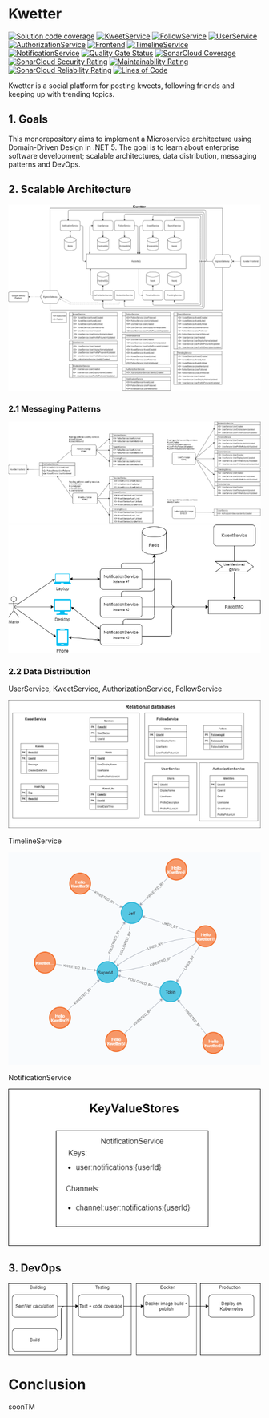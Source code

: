 # Kwetter
[![Solution code coverage](https://github.com/metalglove/Kwetter/actions/workflows/solution-code-coverage.yml/badge.svg)](https://github.com/metalglove/Kwetter/actions/workflows/solution-code-coverage.yml) [![KweetService](https://github.com/metalglove/Kwetter/actions/workflows/kweet-service.yml/badge.svg)](https://github.com/metalglove/Kwetter/actions/workflows/kweet-service.yml) [![FollowService](https://github.com/metalglove/Kwetter/actions/workflows/follow-service.yml/badge.svg)](https://github.com/metalglove/Kwetter/actions/workflows/follow-service.yml) [![UserService](https://github.com/metalglove/Kwetter/actions/workflows/user-service.yml/badge.svg)](https://github.com/metalglove/Kwetter/actions/workflows/user-service.yml) [![AuthorizationService](https://github.com/metalglove/Kwetter/actions/workflows/authorization-service.yml/badge.svg)](https://github.com/metalglove/Kwetter/actions/workflows/authorization-service.yml)
[![Frontend](https://github.com/metalglove/Kwetter/actions/workflows/frontend.yml/badge.svg)](https://github.com/metalglove/Kwetter/actions/workflows/frontend.yml) [![TimelineService](https://github.com/metalglove/Kwetter/actions/workflows/timeline-service.yml/badge.svg)](https://github.com/metalglove/Kwetter/actions/workflows/timeline-service.yml) [![NotificationService](https://github.com/metalglove/Kwetter/actions/workflows/notification-service.yml/badge.svg)](https://github.com/metalglove/Kwetter/actions/workflows/notification-service.yml) [![Quality Gate Status](https://sonarcloud.io/api/project_badges/measure?project=metalglove_Kwetter&metric=alert_status)](https://sonarcloud.io/dashboard?id=metalglove_Kwetter) [![SonarCloud Coverage](https://sonarcloud.io/api/project_badges/measure?project=metalglove_Kwetter&metric=coverage)](https://sonarcloud.io/component_measures?id=metalglove_Kwetter&metric=coverage&view=list) [![SonarCloud Security Rating](https://sonarcloud.io/api/project_badges/measure?project=metalglove_Kwetter&metric=security_rating)](https://sonarcloud.io/dashboard?id=metalglove_Kwetter) [![Maintainability Rating](https://sonarcloud.io/api/project_badges/measure?project=metalglove_Kwetter&metric=sqale_rating)](https://sonarcloud.io/dashboard?id=metalglove_Kwetter) [![SonarCloud Reliability Rating](https://sonarcloud.io/api/project_badges/measure?project=metalglove_Kwetter&metric=reliability_rating)](https://sonarcloud.io/dashboard?id=metalglove_Kwetter) [![Lines of Code](https://sonarcloud.io/api/project_badges/measure?project=metalglove_Kwetter&metric=ncloc)](https://sonarcloud.io/dashboard?id=metalglove_Kwetter)

Kwetter is a social platform for posting kweets, following friends and keeping up with trending topics.

## 1. Goals
This monorepository aims to implement a Microservice architecture using Domain-Driven Design in .NET 5.
The goal is to learn about enterprise software development; scalable architectures, data distribution, messaging patterns and DevOps.

## 2. Scalable Architecture
![Kwetter platform](/docs/diagrams/kwetter%20platform.png)

### 2.1 Messaging Patterns
![Kwetter messaging](/docs/diagrams/kwetter%20messaging.png)
![Kwetter notification](/docs/diagrams/kwetter%20notification.png)

### 2.2 Data Distribution
UserService, KweetService, AuthorizationService, FollowService

![Relational databases](/docs/diagrams/kwetter%20relational%20databases.png)

TimelineService

![Timeline graph](/docs/diagrams/timeline%20graph.png)

NotificationService

![NotificationService KeyValueStore](/docs/diagrams/kwetter%20keyvalue%20stores.png)

## 3. DevOps
![Kwetter pipeline](/docs/diagrams/kwetter%20service%20pipeline.png)

# Conclusion
soonTM